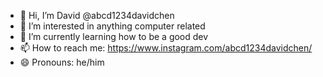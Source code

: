 - 👋 Hi, I’m David @abcd1234davidchen
- 👀 I’m interested in anything computer related
- 🌱 I’m currently learning how to be a good dev
- 📫 How to reach me: https://www.instagram.com/abcd1234davidchen/
- 😄 Pronouns: he/him

<!---
abcd1234davidchen/abcd1234davidchen is a ✨ special ✨ repository because its `README.md` (this file) appears on your GitHub profile.
You can click the Preview link to take a look at your changes.
--->
